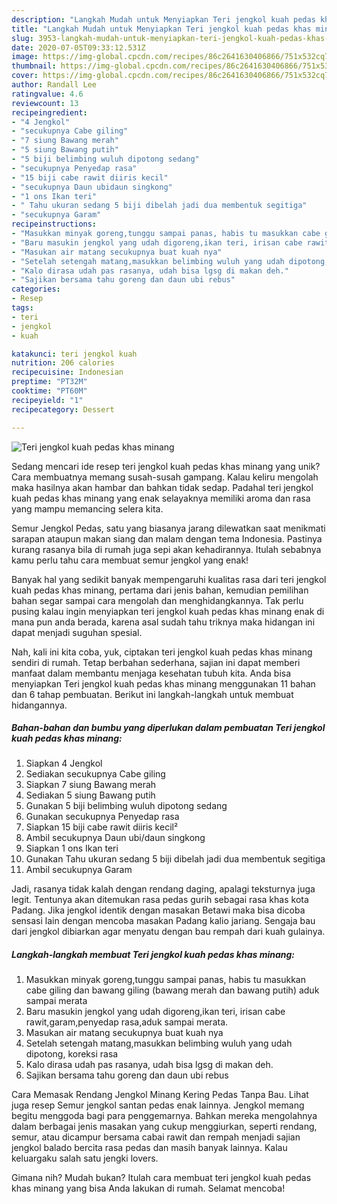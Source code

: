```yaml
---
description: "Langkah Mudah untuk Menyiapkan Teri jengkol kuah pedas khas minang yang Bisa Manjain Lidah"
title: "Langkah Mudah untuk Menyiapkan Teri jengkol kuah pedas khas minang yang Bisa Manjain Lidah"
slug: 3953-langkah-mudah-untuk-menyiapkan-teri-jengkol-kuah-pedas-khas-minang-yang-bisa-manjain-lidah
date: 2020-07-05T09:33:12.531Z
image: https://img-global.cpcdn.com/recipes/86c2641630406866/751x532cq70/teri-jengkol-kuah-pedas-khas-minang-foto-resep-utama.jpg
thumbnail: https://img-global.cpcdn.com/recipes/86c2641630406866/751x532cq70/teri-jengkol-kuah-pedas-khas-minang-foto-resep-utama.jpg
cover: https://img-global.cpcdn.com/recipes/86c2641630406866/751x532cq70/teri-jengkol-kuah-pedas-khas-minang-foto-resep-utama.jpg
author: Randall Lee
ratingvalue: 4.6
reviewcount: 13
recipeingredient:
- "4 Jengkol"
- "secukupnya Cabe giling"
- "7 siung Bawang merah"
- "5 siung Bawang putih"
- "5 biji belimbing wuluh dipotong sedang"
- "secukupnya Penyedap rasa"
- "15 biji cabe rawit diiris kecil"
- "secukupnya Daun ubidaun singkong"
- "1 ons Ikan teri"
- " Tahu ukuran sedang 5 biji dibelah jadi dua membentuk segitiga"
- "secukupnya Garam"
recipeinstructions:
- "Masukkan minyak goreng,tunggu sampai panas, habis tu masukkan cabe giling dan bawang giling (bawang merah dan bawang putih) aduk sampai merata"
- "Baru masukin jengkol yang udah digoreng,ikan teri, irisan cabe rawit,garam,penyedap rasa,aduk sampai merata."
- "Masukan air matang secukupnya buat kuah nya"
- "Setelah setengah matang,masukkan belimbing wuluh yang udah dipotong, koreksi rasa"
- "Kalo dirasa udah pas rasanya, udah bisa lgsg di makan deh."
- "Sajikan bersama tahu goreng dan daun ubi rebus"
categories:
- Resep
tags:
- teri
- jengkol
- kuah

katakunci: teri jengkol kuah 
nutrition: 206 calories
recipecuisine: Indonesian
preptime: "PT32M"
cooktime: "PT60M"
recipeyield: "1"
recipecategory: Dessert

---
```



![Teri jengkol kuah pedas khas minang](https://img-global.cpcdn.com/recipes/86c2641630406866/751x532cq70/teri-jengkol-kuah-pedas-khas-minang-foto-resep-utama.jpg)

Sedang mencari ide resep teri jengkol kuah pedas khas minang yang unik? Cara membuatnya memang susah-susah gampang. Kalau keliru mengolah maka hasilnya akan hambar dan bahkan tidak sedap. Padahal teri jengkol kuah pedas khas minang yang enak selayaknya memiliki aroma dan rasa yang mampu memancing selera kita.

Semur Jengkol Pedas, satu yang biasanya jarang dilewatkan saat menikmati sarapan ataupun makan siang dan malam dengan tema Indonesia. Pastinya kurang rasanya bila di rumah juga sepi akan kehadirannya. Itulah sebabnya kamu perlu tahu cara membuat semur jengkol yang enak!

Banyak hal yang sedikit banyak mempengaruhi kualitas rasa dari teri jengkol kuah pedas khas minang, pertama dari jenis bahan, kemudian pemilihan bahan segar sampai cara mengolah dan menghidangkannya. Tak perlu pusing kalau ingin menyiapkan teri jengkol kuah pedas khas minang enak di mana pun anda berada, karena asal sudah tahu triknya maka hidangan ini dapat menjadi suguhan spesial.


Nah, kali ini kita coba, yuk, ciptakan teri jengkol kuah pedas khas minang sendiri di rumah. Tetap berbahan sederhana, sajian ini dapat memberi manfaat dalam membantu menjaga kesehatan tubuh kita. Anda bisa menyiapkan Teri jengkol kuah pedas khas minang menggunakan 11 bahan dan 6 tahap pembuatan. Berikut ini langkah-langkah untuk membuat hidangannya.

<!--inarticleads1-->

##### Bahan-bahan dan bumbu yang diperlukan dalam pembuatan Teri jengkol kuah pedas khas minang:

1. Siapkan 4 Jengkol
1. Sediakan secukupnya Cabe giling
1. Siapkan 7 siung Bawang merah
1. Sediakan 5 siung Bawang putih
1. Gunakan 5 biji belimbing wuluh dipotong sedang
1. Gunakan secukupnya Penyedap rasa
1. Siapkan 15 biji cabe rawit diiris kecil²
1. Ambil secukupnya Daun ubi/daun singkong
1. Siapkan 1 ons Ikan teri
1. Gunakan  Tahu ukuran sedang 5 biji dibelah jadi dua membentuk segitiga
1. Ambil secukupnya Garam


Jadi, rasanya tidak kalah dengan rendang daging, apalagi teksturnya juga legit. Tentunya akan ditemukan rasa pedas gurih sebagai rasa khas kota Padang. Jika jengkol identik dengan masakan Betawi maka bisa dicoba sensasi lain dengan mencoba masakan Padang kalio jariang. Sengaja bau dari jengkol dibiarkan agar menyatu dengan bau rempah dari kuah gulainya. 

<!--inarticleads2-->

##### Langkah-langkah membuat Teri jengkol kuah pedas khas minang:

1. Masukkan minyak goreng,tunggu sampai panas, habis tu masukkan cabe giling dan bawang giling (bawang merah dan bawang putih) aduk sampai merata
1. Baru masukin jengkol yang udah digoreng,ikan teri, irisan cabe rawit,garam,penyedap rasa,aduk sampai merata.
1. Masukan air matang secukupnya buat kuah nya
1. Setelah setengah matang,masukkan belimbing wuluh yang udah dipotong, koreksi rasa
1. Kalo dirasa udah pas rasanya, udah bisa lgsg di makan deh.
1. Sajikan bersama tahu goreng dan daun ubi rebus


Cara Memasak Rendang Jengkol Minang Kering Pedas Tanpa Bau. Lihat juga resep Semur jengkol santan pedas enak lainnya. Jengkol memang begitu menggoda bagi para penggemarnya. Bahkan mereka mengolahnya dalam berbagai jenis masakan yang cukup menggiurkan, seperti rendang, semur, atau dicampur bersama cabai rawit dan rempah menjadi sajian jengkol balado bercita rasa pedas dan masih banyak lainnya. Kalau keluargaku salah satu jengki lovers. 

Gimana nih? Mudah bukan? Itulah cara membuat teri jengkol kuah pedas khas minang yang bisa Anda lakukan di rumah. Selamat mencoba!
